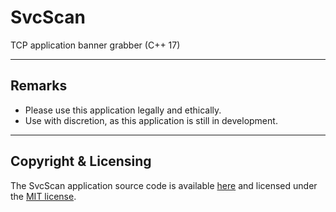 # SvcScan

TCP application banner grabber (C++ 17)

***

## Remarks

* Please use this application legally and ethically.
* Use with discretion, as this application is still in development.

***

## Copyright & Licensing

The SvcScan application source code is available [here](https://github.com/vandavey/SvcScan)
and licensed under the [MIT license](LICENSE.md).
